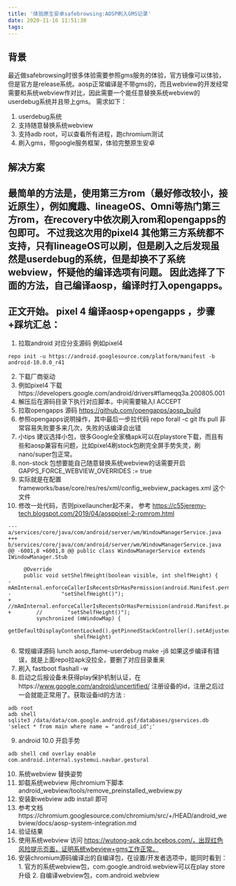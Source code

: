 ```yaml
---
title: '体验原生安卓safebrowsing:AOSP刷入GMS记录'
date: 2020-11-16 11:51:38
tags:
---
```


## 背景
最近做safebrowsing时很多体验需要参照gms服务的体验，官方镜像可以体验，但是官方是release系统。aosp正常编译是不带gms的，而且webview的开发经常需要和系统webview作对比，因此需要一个能任意替换系统webview的userdebug系统并且带上gms。
需求如下：
1. userdebug系统
  1. 支持随意替换系统webview
  2. 支持adb root，可以查看所有进程，跑chromium测试
2. 刷入gms，带google服务框架，体验完整原生安卓

## 解决方案
最简单的方法是，使用第三方rom（最好修改较小，接近原生），例如魔趣、lineageOS、Omni等热门第三方rom，在recovery中依次刷入rom和opengapps的包即可。
不过我这次用的pixel4 其他第三方系统都不支持，只有lineageOS可以刷，但是刷入之后发现虽然是userdebug的系统，但是却换不了系统webview，怀疑他的编译选项有问题。
因此选择了下面的方法，自己编译aosp，编译时打入opengapps。
----
## 正文开始。 pixel 4 编译aosp+opengapps ，步骤+踩坑汇总：
1. 拉取android 对应分支源码
例如pixel4
```
repo init -u https://android.googlesource.com/platform/manifest -b android-10.0.0_r41
```
2. 下载厂商驱动
  1. 例如pixel4 下载https://developers.google.com/android/drivers#flameqq3a.200805.001
  2. 解压后在源码目录下执行对应脚本，中间需要输入I ACCEPT
3. 拉取opengapps 源码 https://github.com/opengapps/aosp_build
4. 参照opengapps说明操作，其中最后一步拉代码 repo forall -c git lfs pull 非常容易失败要多来几次，失败的话编译会出错
  1. 小tips 建议选择小包，很多Google全家桶apk可以在playstore下载，而且有些和aosp兼容有问题，比如pixel4刷stock包刷完全屏手势失灵，刷nano/super包正常。
  2. non-stock 包想要能自己随意替换系统webview的话需要开启GAPPS_FORCE_WEBVIEW_OVERRIDES := true
  3. 实际就是在配置 frameworks/base/core/res/res/xml/config_webview_packages.xml 这个文件
5. 修改一处代码，否则pixellauncher起不来， 参考 https://c55jeremy-tech.blogspot.com/2019/04/aosppixel-2-romrom.html
```
--- a/services/core/java/com/android/server/wm/WindowManagerService.java
+++ b/services/core/java/com/android/server/wm/WindowManagerService.java
@@ -6001,8 +6001,8 @@ public class WindowManagerService extends IWindowManager.Stub

     @Override
     public void setShelfHeight(boolean visible, int shelfHeight) {
-        mAmInternal.enforceCallerIsRecentsOrHasPermission(android.Manifest.permission.STATUS_BAR,
-                "setShelfHeight()");
+        //mAmInternal.enforceCallerIsRecentsOrHasPermission(android.Manifest.permission.STATUS_BAR,
+        //        "setShelfHeight()");
         synchronized (mWindowMap) {
             getDefaultDisplayContentLocked().getPinnedStackController().setAdjustedForShelf(visible,
                     shelfHeight)
```
6. 常规编译源码
lunch aosp_flame-userdebug
make -j8
如果这步编译有错误，就是上面repo拉apk没拉全，要删了对应目录重来
7. 刷入 fastboot flashall -w
8. 启动之后报设备未获得play保护机制认证，在https://www.google.com/android/uncertified/ 注册设备的id，注册之后过一会就能正常用了。获取设备id的方法 :
```
adb root
adb shell
sqlite3 /data/data/com.google.android.gsf/databases/gservices.db  'select * from main where name = "android_id";'
```
9. android 10.0 开启手势
```
adb shell cmd overlay enable com.android.internal.systemui.navbar.gestural
```

10. 系统webview 替换姿势
  1.  卸载系统webview 用chromium下脚本 android_webview/tools/remove_preinstalled_webview.py
  2. 安装新webview adb install 即可
  3. 参考文档https://chromium.googlesource.com/chromium/src/+/HEAD/android_webview/docs/aosp-system-integration.md
11. 验证结果
  1. 使用系统webview 访问 https://wutong-apk.cdn.bcebos.com/，出现红色风险提示页面，证明系统wbeview+gms工作正常。
  2. 安装chromium源码编译出的自编译包，在设置/开发者选项中，能同时看到：
    1. 官方的系统webview包，com.google.android.webview可以在play store升级
    2. 自编译webview包，com.android.webview
